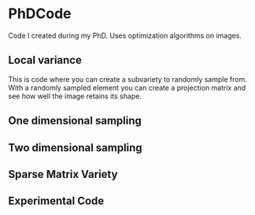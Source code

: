 # PhDCode

Code I created during my PhD. Uses optimization algorithms on images.

## Local variance

This is code where you can create a subvariety to randomly sample from. With a randomly sampled element you can create a projection matrix and see how well the image retains its shape.

## One dimensional sampling

## Two dimensional sampling

## Sparse Matrix Variety

## Experimental Code
